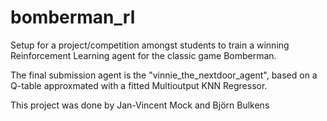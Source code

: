 # bomberman_rl
Setup for a project/competition amongst students to train a winning Reinforcement Learning agent for the classic game Bomberman.

The final submission agent is the "vinnie_the_nextdoor_agent", based on a Q-table approxmated with a fitted Multioutput KNN Regressor.

This project was done by Jan-Vincent Mock and Björn Bulkens
